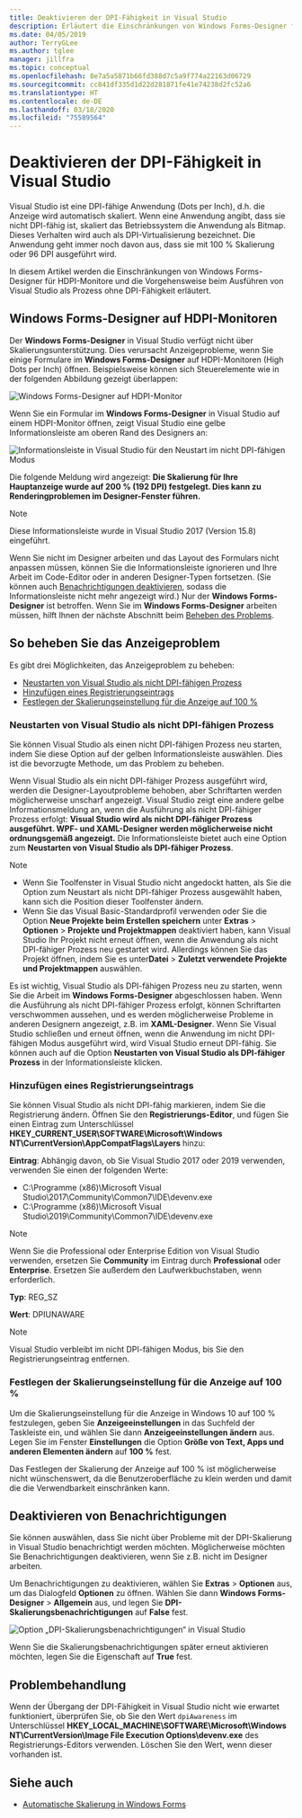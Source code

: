 ```yaml
---
title: Deaktivieren der DPI-Fähigkeit in Visual Studio
description: Erläutert die Einschränkungen von Windows Forms-Designer für HDPI-Monitore und die Vorgehensweise beim Ausführen von Visual Studio als Prozess ohne DPI-Fähigkeit.
ms.date: 04/05/2019
author: TerryGLee
ms.author: tglee
manager: jillfra
ms.topic: conceptual
ms.openlocfilehash: 8e7a5a5871b66fd388d7c5a9f774a22163d06729
ms.sourcegitcommit: cc841df335d1d22d281871fe41e74238d2fc52a6
ms.translationtype: HT
ms.contentlocale: de-DE
ms.lasthandoff: 03/18/2020
ms.locfileid: "75589564"
---
```

# <a name="disable-dpi-awareness-in-visual-studio"></a>Deaktivieren der DPI-Fähigkeit in Visual Studio

Visual Studio ist eine DPI-fähige Anwendung (Dots per Inch), d.h. die Anzeige wird automatisch skaliert. Wenn eine Anwendung angibt, dass sie nicht DPI-fähig ist, skaliert das Betriebssystem die Anwendung als Bitmap. Dieses Verhalten wird auch als DPI-Virtualisierung bezeichnet. Die Anwendung geht immer noch davon aus, dass sie mit 100 % Skalierung oder 96 DPI ausgeführt wird.

In diesem Artikel werden die Einschränkungen von Windows Forms-Designer für HDPI-Monitore und die Vorgehensweise beim Ausführen von Visual Studio als Prozess ohne DPI-Fähigkeit erläutert.

## <a name="windows-forms-designer-on-hdpi-monitors"></a>Windows Forms-Designer auf HDPI-Monitoren

Der **Windows Forms-Designer** in Visual Studio verfügt nicht über Skalierungsunterstützung. Dies verursacht Anzeigeprobleme, wenn Sie einige Formulare im **Windows Forms-Designer** auf HDPI-Monitoren (High Dots per Inch) öffnen. Beispielsweise können sich Steuerelemente wie in der folgenden Abbildung gezeigt überlappen:

![Windows Forms-Designer auf HDPI-Monitor](./media/win-forms-designer-hdpi.png)

Wenn Sie ein Formular im **Windows Forms-Designer** in Visual Studio auf einem HDPI-Monitor öffnen, zeigt Visual Studio eine gelbe Informationsleiste am oberen Rand des Designers an:

![Informationsleiste in Visual Studio für den Neustart im nicht DPI-fähigen Modus](./media/scaling-gold-bar.png)

Die folgende Meldung wird angezeigt: **Die Skalierung für Ihre Hauptanzeige wurde auf 200 % (192 DPI) festgelegt. Dies kann zu Renderingproblemen im Designer-Fenster führen.**

> [!NOTE]
> Diese Informationsleiste wurde in Visual Studio 2017 (Version 15.8) eingeführt.

Wenn Sie nicht im Designer arbeiten und das Layout des Formulars nicht anpassen müssen, können Sie die Informationsleiste ignorieren und Ihre Arbeit im Code-Editor oder in anderen Designer-Typen fortsetzen. (Sie können auch [Benachrichtigungen deaktivieren](#disable-notifications), sodass die Informationsleiste nicht mehr angezeigt wird.) Nur der **Windows Forms-Designer** ist betroffen. Wenn Sie im **Windows Forms-Designer** arbeiten müssen, hilft Ihnen der nächste Abschnitt beim [Beheben des Problems](#to-resolve-the-display-problem).

## <a name="to-resolve-the-display-problem"></a>So beheben Sie das Anzeigeproblem

Es gibt drei Möglichkeiten, das Anzeigeproblem zu beheben:

- [Neustarten von Visual Studio als nicht DPI-fähigen Prozess](#restart-visual-studio-as-a-dpi-unaware-process)
- [Hinzufügen eines Registrierungseintrags](#add-a-registry-entry)
- [Festlegen der Skalierungseinstellung für die Anzeige auf 100 %](#set-your-display-scaling-setting-to-100)

### <a name="restart-visual-studio-as-a-dpi-unaware-process"></a>Neustarten von Visual Studio als nicht DPI-fähigen Prozess

Sie können Visual Studio als einen nicht DPI-fähigen Prozess neu starten, indem Sie diese Option auf der gelben Informationsleiste auswählen. Dies ist die bevorzugte Methode, um das Problem zu beheben.

Wenn Visual Studio als ein nicht DPI-fähiger Prozess ausgeführt wird, werden die Designer-Layoutprobleme behoben, aber Schriftarten werden möglicherweise unscharf angezeigt. Visual Studio zeigt eine andere gelbe Informationsmeldung an, wenn die Ausführung als nicht DPI-fähiger Prozess erfolgt: **Visual Studio wird als nicht DPI-fähiger Prozess ausgeführt. WPF- und XAML-Designer werden möglicherweise nicht ordnungsgemäß angezeigt.** Die Informationsleiste bietet auch eine Option zum **Neustarten von Visual Studio als DPI-fähiger Prozess**.

> [!NOTE]
> - Wenn Sie Toolfenster in Visual Studio nicht angedockt hatten, als Sie die Option zum Neustart als nicht DPI-fähiger Prozess ausgewählt haben, kann sich die Position dieser Toolfenster ändern.
> - Wenn Sie das Visual Basic-Standardprofil verwenden oder Sie die Option **Neue Projekte beim Erstellen speichern** unter **Extras** > **Optionen** > **Projekte und Projektmappen** deaktiviert haben, kann Visual Studio Ihr Projekt nicht erneut öffnen, wenn die Anwendung als nicht DPI-fähiger Prozess neu gestartet wird. Allerdings können Sie das Projekt öffnen, indem Sie es unter**Datei** > **Zuletzt verwendete Projekte und Projektmappen** auswählen.

Es ist wichtig, Visual Studio als DPI-fähigen Prozess neu zu starten, wenn Sie die Arbeit im **Windows Forms-Designer** abgeschlossen haben. Wenn die Ausführung als nicht DPI-fähiger Prozess erfolgt, können Schriftarten verschwommen aussehen, und es werden möglicherweise Probleme in anderen Designern angezeigt, z.B. im **XAML-Designer**. Wenn Sie Visual Studio schließen und erneut öffnen, wenn die Anwendung im nicht DPI-fähigen Modus ausgeführt wird, wird Visual Studio erneut DPI-fähig. Sie können auch auf die Option **Neustarten von Visual Studio als DPI-fähiger Prozess** in der Informationsleiste klicken.

### <a name="add-a-registry-entry"></a>Hinzufügen eines Registrierungseintrags

Sie können Visual Studio als nicht DPI-fähig markieren, indem Sie die Registrierung ändern. Öffnen Sie den **Registrierungs-Editor**, und fügen Sie einen Eintrag zum Unterschlüssel **HKEY_CURRENT_USER\SOFTWARE\Microsoft\Windows NT\CurrentVersion\AppCompatFlags\Layers** hinzu:

**Eintrag**: Abhängig davon, ob Sie Visual Studio 2017 oder 2019 verwenden, verwenden Sie einen der folgenden Werte:

- C:\Programme (x86)\Microsoft Visual Studio\2017\Community\Common7\IDE\devenv.exe
- C:\Programme (x86)\Microsoft Visual Studio\2019\Community\Common7\IDE\devenv.exe

> [!NOTE]
> Wenn Sie die Professional oder Enterprise Edition von Visual Studio verwenden, ersetzen Sie **Community** im Eintrag durch **Professional** oder  **Enterprise**. Ersetzen Sie außerdem den Laufwerkbuchstaben, wenn erforderlich.

**Typ**: REG_SZ

**Wert**: DPIUNAWARE

> [!NOTE]
> Visual Studio verbleibt im nicht DPI-fähigen Modus, bis Sie den Registrierungseintrag entfernen.

### <a name="set-your-display-scaling-setting-to-100"></a>Festlegen der Skalierungseinstellung für die Anzeige auf 100 %

Um die Skalierungseinstellung für die Anzeige in Windows 10 auf 100 % festzulegen, geben Sie **Anzeigeeinstellungen** in das Suchfeld der Taskleiste ein, und wählen Sie dann **Anzeigeeinstellungen ändern** aus. Legen Sie im Fenster **Einstellungen** die Option **Größe von Text, Apps und anderen Elementen ändern** auf **100 %** fest.

Das Festlegen der Skalierung der Anzeige auf 100 % ist möglicherweise nicht wünschenswert, da die Benutzeroberfläche zu klein werden und damit die die Verwendbarkeit einschränken kann.

## <a name="disable-notifications"></a>Deaktivieren von Benachrichtigungen

Sie können auswählen, dass Sie nicht über Probleme mit der DPI-Skalierung in Visual Studio benachrichtigt werden möchten. Möglicherweise möchten Sie Benachrichtigungen deaktivieren, wenn Sie z.B. nicht im Designer arbeiten.

Um Benachrichtigungen zu deaktivieren, wählen Sie **Extras** > **Optionen** aus, um das Dialogfeld **Optionen** zu öffnen. Wählen Sie dann **Windows Forms-Designer** > **Allgemein** aus, und legen Sie **DPI-Skalierungsbenachrichtigungen** auf **False** fest.

![Option „DPI-Skalierungsbenachrichtigungen“ in Visual Studio](./media/notifications-option.png)

Wenn Sie die Skalierungsbenachrichtigungen später erneut aktivieren möchten, legen Sie die Eigenschaft auf **True** fest.

## <a name="troubleshoot"></a>Problembehandlung

Wenn der Übergang der DPI-Fähigkeit in Visual Studio nicht wie erwartet funktioniert, überprüfen Sie, ob Sie den Wert `dpiAwareness` im Unterschlüssel **HKEY_LOCAL_MACHINE\SOFTWARE\Microsoft\Windows NT\CurrentVersion\Image File Execution Options\devenv.exe** des Registrierungs-Editors verwenden. Löschen Sie den Wert, wenn dieser vorhanden ist.

## <a name="see-also"></a>Siehe auch

- [Automatische Skalierung in Windows Forms](/dotnet/framework/winforms/automatic-scaling-in-windows-forms)
